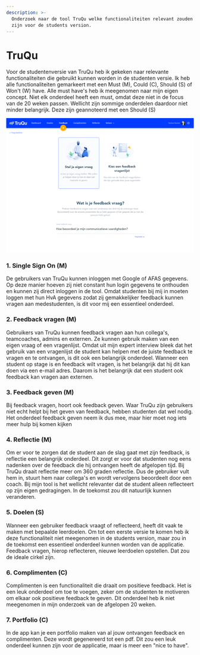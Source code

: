 ```yaml
---
description: >-
  Onderzoek naar de tool TruQu welke functionaliteiten relevant zouden kunnen
  zijn voor de students version.
---
```


# TruQu

Voor de studentenversie van TruQu heb ik gekeken naar relevante functionaliteiten die gebruikt kunnen worden in de studenten versie. Ik heb alle functionaliteiten gemarkeert met een Must \(M\), Could \(C\), Should \(S\) of Won't \(W\) have. Alle must have's heb ik meegenomen naar mijn eigen concept. Niet elk onderdeel heeft een must, omdat deze niet in de focus van de 20 weken passen. Wellicht zijn sommige onderdelen daardoor niet minder belangrijk. Deze zijn geannoteerd met een Should \(S\)

![Een voorbeeld van de tool TruQu](../../.gitbook/assets/truqu-app-feedback.jpg)

### 1. Single Sign On \(M\)

De gebruikers van TruQu kunnen inloggen met Google of AFAS gegevens. Op deze manier hoeven zij niet constant hun login gegevens te onthouden en kunnen zij direct inloggen in de tool. Omdat studenten bij mij in moeten loggen met hun HvA gegevens zodat zij gemakkelijker feedback kunnen vragen aan medestudenten, is dit voor mij een essentieel onderdeel.

### 2. Feedback vragen \(M\)

Gebruikers van TruQu kunnen feedback vragen aan hun collega's, teamcoaches, admins en externen. Ze kunnen gebruik maken van een eigen vraag of een vragenlijst. Omdat uit mijn expert interview bleek dat het gebruik van een vragenlijst de student kan helpen met de juiste feedback te vragen en te ontvangen, is dit ook een belangrijk onderdeel. Wanneer een student op stage is en feedback wilt vragen, is het belangrijk dat hij dit kan doen via een e-mail adres. Daarom is het belangrijk dat een student ook feedback kan vragen aan externen.

### 3. Feedback geven \(M\)

Bij feedback vragen, hoort ook feedback geven. Waar TruQu zijn gebruikers niet echt helpt bij het geven van feedback, hebben studenten dat wel nodig. Het onderdeel feedback geven neem ik dus mee, maar hier moet nog iets meer hulp bij komen kijken

### 4. Reflectie \(M\)

Om er voor te zorgen dat de student aan de slag gaat met zijn feedback, is reflectie een belangrijk onderdeel. Dit zorgt er voor dat studenten nog eens nadenken over de feedback die hij ontvangen heeft de afgelopen tijd. Bij TruQu draait reflectie meer om 360 graden reflectie. Dus de gebruiker vult hem in, stuurt hem naar collega's en wordt vervolgens beoordeelt door een coach. Bij mijn tool is het wellicht relevanter dat de student alleen reflecteert op zijn eigen gedragingen. In de toekomst zou dit natuurlijk kunnen veranderen.

### 5. Doelen \(S\)

Wanneer een gebruiker feedback vraagt of reflecteerd, heeft dit vaak te maken met bepaalde leerdoelen. Om tot een eerste versie te komen heb ik deze functionaliteit niet meegenomen in de students version, maar zou in de toekomst een essentieel onderdeel kunnen worden van de applicatie. Feedback vragen, hierop reflecteren, nieuwe leerdoelen opstellen. Dat zou de ideale cirkel zijn.

### 6. Complimenten \(C\)

Complimenten is een functionaliteit die draait om positieve feedback. Het is een leuk onderdeel om toe te voegen, zeker om de studenten te motiveren om elkaar ook positieve feedback te geven. Dit onderdeel heb ik niet meegenomen in mijn onderzoek van de afgelopen 20 weken.

### 7. Portfolio \(C\)

In de app kan je een portfolio maken van al jouw ontvangen feedback en complimenten. Deze wordt gegenereerd tot een pdf. Dit zou een leuk onderdeel kunnen zijn voor de applicatie, maar is meer een "nice to have".







